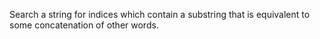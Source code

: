 Search a string for indices which contain a substring that is equivalent to some concatenation of other words.
